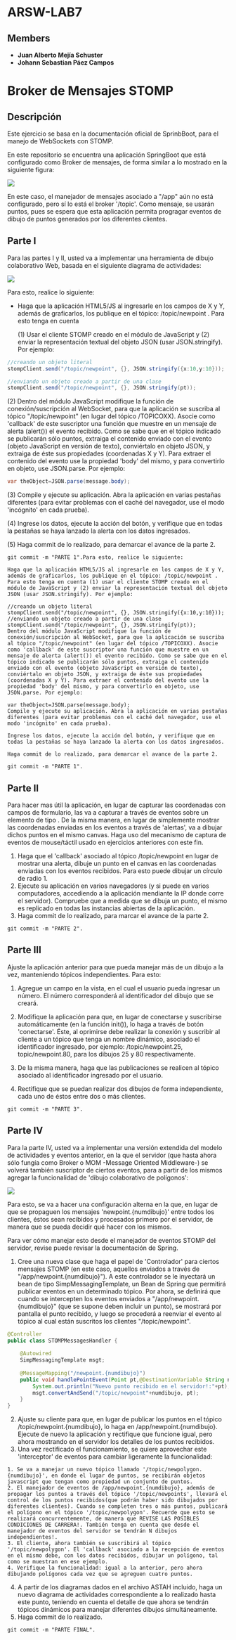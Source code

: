 ﻿# ARSW-LAB7

## Members 
- **Juan Alberto Mejía Schuster**
- **Johann Sebastian Páez Campos**
# Broker de Mensajes STOMP

## Descripción

Este ejercicio se basa en la documentación oficial de SprinbBoot, para el manejo de WebSockets con STOMP.

En este repositorio se encuentra una aplicación SpringBoot que está configurado como Broker de mensajes, de forma similar a lo mostrado en la siguiente figura:

![](https://github.com/jualme/ARSW-LAB7/blob/master/img/imagen1.png)

En este caso, el manejador de mensajes asociado a "/app" aún no está configurado, pero sí lo está el broker '/topic'. Como mensaje, se usarán puntos, pues se espera que esta aplicación permita progragar eventos de dibujo de puntos generados por los diferentes clientes.

## Parte I

Para las partes I y II, usted va a implementar una herramienta de dibujo colaborativo Web, basada en el siguiente diagrama de actividades:

![](https://github.com/jualme/ARSW-LAB7/blob/master/img/P1-AD.png)

Para esto, realice lo siguiente:

  - Haga que la aplicación HTML5/JS al ingresarle en los campos de X y Y, además de graficarlos, los publique en el tópico: /topic/newpoint . Para esto tenga en cuenta 
  
    (1) Usar el cliente STOMP creado en el módulo de JavaScript y (2) enviar la representación textual del objeto JSON (usar JSON.stringify). Por ejemplo:
    
 ```java   
//creando un objeto literal
stompClient.send("/topic/newpoint", {}, JSON.stringify({x:10,y:10}));
```
```java
//enviando un objeto creado a partir de una clase
stompClient.send("/topic/newpoint", {}, JSON.stringify(pt)); 
```

  (2) Dentro del módulo JavaScript modifique la función de conexión/suscripción al WebSocket, para que la aplicación se suscriba al tópico "/topic/newpoint" (en lugar del tópico /TOPICOXX). Asocie como 'callback' de este suscriptor una función que muestre en un mensaje de alerta (alert()) el evento recibido. Como se sabe que en el tópico indicado se publicarán sólo puntos, extraiga el contenido enviado con el evento (objeto JavaScript en versión de texto), conviértalo en objeto JSON, y extraiga de éste sus propiedades (coordenadas X y Y). Para extraer el contenido del evento use la propiedad 'body' del mismo, y para convertirlo en objeto, use JSON.parse. Por ejemplo:
  
```java
var theObject=JSON.parse(message.body);
```

   (3) Compile y ejecute su aplicación. Abra la aplicación en varias pestañas diferentes (para evitar problemas con el caché del navegador, use el modo 'incógnito' en cada prueba).
  
   (4) Ingrese los datos, ejecute la acción del botón, y verifique que en todas la pestañas se haya lanzado la alerta con los datos ingresados.
  
   (5) Haga commit de lo realizado, para demarcar el avance de la parte 2.
  
```
git commit -m "PARTE 1".Para esto, realice lo siguiente:

Haga que la aplicación HTML5/JS al ingresarle en los campos de X y Y, además de graficarlos, los publique en el tópico: /topic/newpoint . Para esto tenga en cuenta (1) usar el cliente STOMP creado en el módulo de JavaScript y (2) enviar la representación textual del objeto JSON (usar JSON.stringify). Por ejemplo:

//creando un objeto literal
stompClient.send("/topic/newpoint", {}, JSON.stringify({x:10,y:10}));
//enviando un objeto creado a partir de una clase
stompClient.send("/topic/newpoint", {}, JSON.stringify(pt)); 
Dentro del módulo JavaScript modifique la función de conexión/suscripción al WebSocket, para que la aplicación se suscriba al tópico "/topic/newpoint" (en lugar del tópico /TOPICOXX). Asocie como 'callback' de este suscriptor una función que muestre en un mensaje de alerta (alert()) el evento recibido. Como se sabe que en el tópico indicado se publicarán sólo puntos, extraiga el contenido enviado con el evento (objeto JavaScript en versión de texto), conviértalo en objeto JSON, y extraiga de éste sus propiedades (coordenadas X y Y). Para extraer el contenido del evento use la propiedad 'body' del mismo, y para convertirlo en objeto, use JSON.parse. Por ejemplo:

var theObject=JSON.parse(message.body);
Compile y ejecute su aplicación. Abra la aplicación en varias pestañas diferentes (para evitar problemas con el caché del navegador, use el modo 'incógnito' en cada prueba).

Ingrese los datos, ejecute la acción del botón, y verifique que en todas la pestañas se haya lanzado la alerta con los datos ingresados.

Haga commit de lo realizado, para demarcar el avance de la parte 2.

git commit -m "PARTE 1".
```  
  
## Parte II
 
Para hacer mas útil la aplicación, en lugar de capturar las coordenadas con campos de formulario, las va a capturar a través de eventos sobre un elemento de tipo <canvas>. De la misma manera, en lugar de simplemente mostrar las coordenadas enviadas en los eventos a través de 'alertas', va a dibujar dichos puntos en el mismo canvas. Haga uso del mecanismo de captura de eventos de mouse/táctil usado en ejercicios anteriores con este fin.

  1. Haga que el 'callback' asociado al tópico /topic/newpoint en lugar de mostrar una alerta, dibuje un punto en el canvas en las coordenadas enviadas con los eventos recibidos. Para esto puede dibujar un círculo de radio 1.
  2. Ejecute su aplicación en varios navegadores (y si puede en varios computadores, accediendo a la aplicación mendiante la IP donde corre el servidor). Compruebe que a medida que se dibuja un punto, el mismo es replicado en todas las instancias abiertas de la aplicación.
  3. Haga commit de lo realizado, para marcar el avance de la parte 2.
  
  ``` 
  git commit -m "PARTE 2".
  ```  
  
 ## Parte III

Ajuste la aplicación anterior para que pueda manejar más de un dibujo a la vez, manteniendo tópicos independientes. Para esto:

  1. Agregue un campo en la vista, en el cual el usuario pueda ingresar un número. El número corresponderá al identificador del dibujo que se creará.
  2. Modifique la aplicación para que, en lugar de conectarse y suscribirse automáticamente (en la función init()), lo haga a través de botón 'conectarse'. Éste, al oprimirse debe realizar la conexión y suscribir al cliente a un tópico que tenga un nombre dinámico, asociado el identificador ingresado, por ejemplo: /topic/newpoint.25, topic/newpoint.80, para los dibujos 25 y 80 respectivamente.
  3. De la misma manera, haga que las publicaciones se realicen al tópico asociado al identificador ingresado por el usuario.
  
  4. Rectifique que se puedan realizar dos dibujos de forma independiente, cada uno de éstos entre dos o más clientes.
  
  ``` 
  git commit -m "PARTE 3".
  ```  
 ## Parte IV
 
 Para la parte IV, usted va a implementar una versión extendida del modelo de actividades y eventos anterior, en la que el servidor (que hasta ahora sólo fungía como Broker o MOM -Message Oriented Middleware-) se volverá también suscriptor de ciertos eventos, para a partir de los mismos agregar la funcionalidad de 'dibujo colaborativo de polígonos':
 
![](https://github.com/jualme/ARSW-LAB7/blob/master/img/P2-AD.png)


Para esto, se va a hacer una configuración alterna en la que, en lugar de que se propaguen los mensajes 'newpoint.{numdibujo}' entre todos los clientes, éstos sean recibidos y procesados primero por el servidor, de manera que se pueda decidir qué hacer con los mismos.

Para ver cómo manejar esto desde el manejador de eventos STOMP del servidor, revise puede revisar la documentación de Spring.

  1. Cree una nueva clase que haga el papel de 'Controlador' para ciertos mensajes STOMP (en este caso, aquellos enviados a través de "/app/newpoint.{numdibujo}"). A este controlador se le inyectará un bean de tipo SimpMessagingTemplate, un Bean de Spring que permitirá publicar eventos en un determinado tópico. Por ahora, se definirá que cuando se intercepten los eventos enviados a "/app/newpoint.{numdibujo}" (que se supone deben incluir un punto), se mostrará por pantalla el punto recibido, y luego se procederá a reenviar el evento al tópico al cual están suscritos los clientes "/topic/newpoint".
  
```java 
@Controller
public class STOMPMessagesHandler {
	
	@Autowired
	SimpMessagingTemplate msgt;
    
	@MessageMapping("/newpoint.{numdibujo}")    
	public void handlePointEvent(Point pt,@DestinationVariable String numdibujo) throws Exception {
		System.out.println("Nuevo punto recibido en el servidor!:"+pt);
		msgt.convertAndSend("/topic/newpoint"+numdibujo, pt);
	}
}
``` 

  2. Ajuste su cliente para que, en lugar de publicar los puntos en el tópico /topic/newpoint.{numdibujo}, lo haga en /app/newpoint.{numdibujo}. Ejecute de nuevo la aplicación y rectifique que funcione igual, pero ahora mostrando en el servidor los detalles de los puntos recibidos.
  3. Una vez rectificado el funcionamiento, se quiere aprovechar este 'interceptor' de eventos para cambiar ligeramente la funcionalidad:
  
    1. Se va a manejar un nuevo tópico llamado '/topic/newpolygon.{numdibujo}', en donde el lugar de puntos, se recibirán objetos javascript que tengan como propiedad un conjunto de puntos.
    2. El manejador de eventos de /app/newpoint.{numdibujo}, además de propagar los puntos a través del tópico '/topic/newpoints', llevará el control de los puntos recibidos(que podrán haber sido dibujados por diferentes clientes). Cuando se completen tres o más puntos, publicará el polígono en el tópico '/topic/newpolygon'. Recuerde que esto se realizará concurrentemente, de manera que REVISE LAS POSIBLES CONDICIONES DE CARRERA!. También tenga en cuenta que desde el manejador de eventos del servidor se tendrán N dibujos independientes!.
    3. El cliente, ahora también se suscribirá al tópico '/topic/newpolygon'. El 'callback' asociado a la recepción de eventos en el mismo debe, con los datos recibidos, dibujar un polígono, tal como se muestran en ese ejemplo.
    4. Verifique la funcionalidad: igual a la anterior, pero ahora dibujando polígonos cada vez que se agreguen cuatro puntos.
  4. A partir de los diagramas dados en el archivo ASTAH incluido, haga un nuevo diagrama de actividades correspondiente a lo realizado hasta este punto, teniendo en cuenta el detalle de que ahora se tendrán tópicos dinámicos para manejar diferentes dibujos simultáneamente.
  5. Haga commit de lo realizado.
   ``` 
  git commit -m "PARTE FINAL".
  ```  
